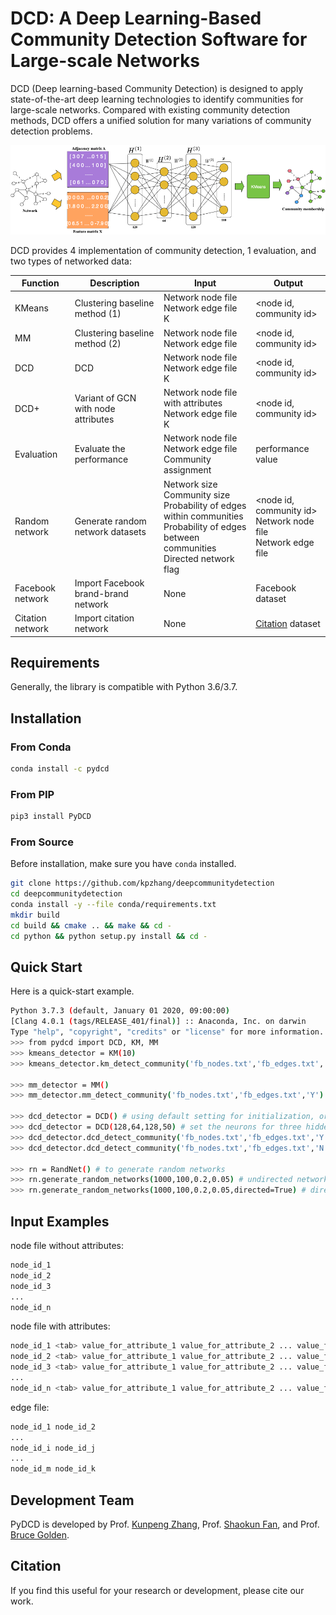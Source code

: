 
DCD: A Deep Learning-Based Community Detection Software for Large-scale Networks
=========================================================

DCD (Deep learning-based Community Detection) is designed to apply state-of-the-art deep learning technologies to identify communities for large-scale networks. Compared with existing community detection methods, DCD offers a unified solution for many variations of community detection problems.  

![DCD logo](pics/framework.png)

DCD provides 4 implementation of community detection, 1 evaluation, and two types of networked data:


| Function      | Description       | Input | Output |
|------------|-------------------------------|-----------|---------|
| KMeans     | Clustering baseline method (1) | Network node file <br/> Network edge file <br/> K | <node id, community id> |
| MM      | Clustering baseline method (2) | Network node file <br/> Network edge file | <node id, community id> |
| DCD     | DCD | Network node file <br/> Network edge file <br/> K | <node id, community id> |
| DCD+    | Variant of GCN with node attributes | Network node file with attributes <br/> Network edge file <br/> K | <node id, community id> |
| Evaluation | Evaluate the performance | Network node file <br/> Network edge file <br/> Community assignment | performance value|
| Random network | Generate random network datasets | Network size <br/> Community size <br/> Probability of edges within communities <br/> Probability of edges between communities <br/> Directed network flag | <node id, community id> <br/> Network node file <br/> Network edge file |
| Facebook network  | Import Facebook brand-brand network  | None| Facebook dataset |
| Citation network  | Import citation network  | None| [Citation] dataset |

[Citation]: https://snap.stanford.edu/data/cit-HepTh.html

<!--- Performance
------------

Performance comparison on four random networks. Note: numbers in parentheses are running time (seconds).

| Network size    | Community size  | K-Means | Modularity <br/> Maximization| DCD   |
|-----------------|-----------------|---------|------------------------|---------------|
| 100       | 10  | 0.561<br/>(0.07) | 0.922<br/>(0.01) |0.826<br/>(0.01)|
| 1,000     | 100 | 0.699<br/>(1.04) | 0.807<br/>(1.11) |0.935<br/>(0.11)|
| 10,000    | 100 | 0.726<br/>(199.90) | 0.633<br/>(338.82) |0.845<br/>(62.30)|
| 20,000    | 100 | 0.709<br/>(807.56) | 0.702<br/>(1666.59) |0.814<br/>(444.12)|


Performance comparison on two real-world networks. Note: numbers in parentheses are running time (seconds).

| Network   | Community size  | K-Means | Modularity <br/> Maximization| DCD  | DCD+|
|-----------------|-----------------|---------|------------------------|------|-----|
|       | 50  | 0.451<br/>(82.72) |  /   |0.503<br/>(38.46)| 0.532<br/>(39.01) |
|       | 100 | 0.427<br/>(103.91) |   /  |0.519<br/>(37.86)| 0.520<br/>(38.95) |
| Facebook <br/> weighted and undirected <br/>network with node attributes | 150 | 0.406<br/>(118.58) |   /  |0.532<br/>(37.87)| 0.525<br/>(38.92) |
|       | 200 | 0.383<br/>(144.77) |  /   |0.521<br/>(37.87)| 0.530<br/>(39.50)|
|       | 33(mm)| 0.464<br/>(75.47) |  0.516<br/>(64.70) |0.521<br/>(38.05)| 0.538<br/>(39.20) |
|       |       |   |   |   |   |
|       | 100 | 0.438<br/>(446.27) |  /   |0.897<br/>(216.36)||
|       | 200 | 0.447<br/>(596.94) |   /  |0.916<br/>(216.37)||
| Facebook <br/> weighted and undirected <br/>network with node attributes | 500 | 0.561<br/>(1096.14) |   /  |0.927<br/>(216.59)| No node attributes |
|       | 1,000 | 0.611<br/>(1843.03) |  /   |0.940<br/>(217.32)| |
|       | 2,078 (mm)  | 0.660<br/>(3219.14) |  0.790<br/>(715.26) |0.939<br/>(217.56)| |
-->

Requirements
------------

Generally, the library is compatible with Python 3.6/3.7.


Installation
------------

### From Conda ###

```bash
conda install -c pydcd
```

### From PIP ###

```bash
pip3 install PyDCD
```

### From Source ###

Before installation, make sure you have `conda` installed.

```bash
git clone https://github.com/kpzhang/deepcommunitydetection
cd deepcommunitydetection
conda install -y --file conda/requirements.txt
mkdir build
cd build && cmake .. && make && cd -
cd python && python setup.py install && cd -
```

Quick Start
-----------

Here is a quick-start example.

```bash
Python 3.7.3 (default, January 01 2020, 09:00:00) 
[Clang 4.0.1 (tags/RELEASE_401/final)] :: Anaconda, Inc. on darwin
Type "help", "copyright", "credits" or "license" for more information.
>>> from pydcd import DCD, KM, MM
>>> kmeans_detector = KM(10)
>>> kmeans_detector.km_detect_community('fb_nodes.txt','fb_edges.txt','N') # N means no evaluation

>>> mm_detector = MM()
>>> mm_detector.mm_detect_community('fb_nodes.txt','fb_edges.txt','Y') # Y means showing evaluation

>>> dcd_detector = DCD() # using default setting for initialization, or
>>> dcd_detector = DCD(128,64,128,50) # set the neurons for three hidden layers and the output dimension
>>> dcd_detector.dcd_detect_community('fb_nodes.txt','fb_edges.txt','Y','N') # Y means nodes having attributes
>>> dcd_detector.dcd_detect_community('fb_nodes.txt','fb_edges.txt','N','N') # The first N means nodes no attributes

>>> rn = RandNet() # to generate random networks
>>> rn.generate_random_networks(1000,100,0.2,0.05) # undirected network with 1000 nodes and 100 communities
>>> rn.generate_random_networks(1000,100,0.2,0.05,directed=True) # directed network with 1000 nodes and 100 communities

```

Input Examples
------------------

node file without attributes:

```bash
node_id_1
node_id_2
node_id_3
...
node_id_n
```

node file with attributes:

```bash
node_id_1 <tab> value_for_attribute_1 value_for_attribute_2 ... value_for_attribute_m
node_id_2 <tab> value_for_attribute_1 value_for_attribute_2 ... value_for_attribute_m
node_id_3 <tab> value_for_attribute_1 value_for_attribute_2 ... value_for_attribute_m
...
node_id_n <tab> value_for_attribute_1 value_for_attribute_2 ... value_for_attribute_m
```

edge file:

```bash
node_id_1 node_id_2
...
node_id_i node_id_j
...
node_id_m node_id_k
```

Development Team
----------------

PyDCD is developed by Prof. [Kunpeng Zhang], Prof. [Shaokun Fan], and Prof. [Bruce Golden].

[Kunpeng Zhang]: http://www.terpconnect.umd.edu/~kpzhang/
[Shaokun Fan]: https://business.oregonstate.edu/users/shaokun-fan
[Bruce Golden]: http://scholar.rhsmith.umd.edu/bgolden/home

Citation
--------

If you find this useful for your research or development, please cite our work.
